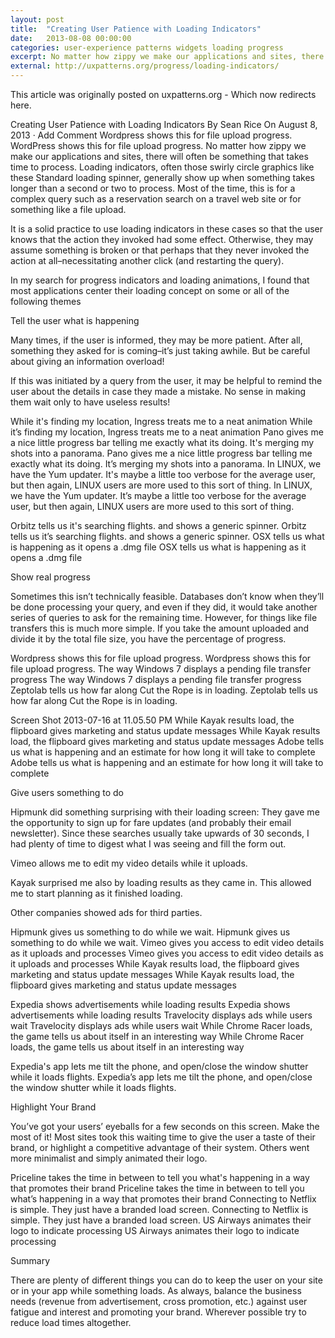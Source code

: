 ```yaml
---
layout: post
title:  "Creating User Patience with Loading Indicators"
date:   2013-08-08 00:00:00
categories: user-experience patterns widgets loading progress
excerpt: No matter how zippy we make our applications and sites, there will often be something that takes time to process. Loading indicators, often those swirly circle graphics like these , generally show up when something takes longer than a second or two to process.
external: http://uxpatterns.org/progress/loading-indicators/
---
```


This article was originally posted on uxpatterns.org - Which now redirects here.

Creating User Patience with Loading Indicators
By Sean Rice On August 8, 2013 · Add Comment
Wordpress shows this for file upload progress.
WordPress shows this for file upload progress.
No matter how zippy we make our applications and sites, there will often be something that takes time to process. Loading indicators, often those swirly circle graphics like these Standard loading spinner, generally show up when something takes longer than a second or two to process. Most of the time, this is for a complex query such as a reservation search on a travel web site or for something like a file upload.

It is a solid practice to use loading indicators in these cases so that the user knows that the action they invoked had some effect. Otherwise, they may assume something is broken or that perhaps that they never invoked the action at all–necessitating another click (and restarting the query).

In my search for progress indicators and loading animations, I found that most applications center their loading concept on some or all of the following themes

Tell the user what is happening

Many times, if the user is informed, they may be more patient. After all, something they asked for is coming–it’s just taking awhile. But be careful about giving an information overload!

If this was initiated by a query from the user, it may be helpful to remind the user about the details in case they made a mistake. No sense in making them wait only to have useless results!

While it's finding my location, Ingress treats me to a neat animation
While it’s finding my location, Ingress treats me to a neat animation
Pano gives me a nice little progress bar telling me exactly what its doing. It's merging my shots into a panorama.
Pano gives me a nice little progress bar telling me exactly what its doing. It’s merging my shots into a panorama.
In LINUX, we have the Yum updater. It's maybe a little too verbose for the average user, but then again, LINUX users are more used to this sort of thing.
In LINUX, we have the Yum updater. It’s maybe a little too verbose for the average user, but then again, LINUX users are more used to this sort of thing.

Orbitz tells us it's searching flights. and shows a generic spinner.
Orbitz tells us it’s searching flights. and shows a generic spinner.
OSX tells us what is happening as it opens a .dmg file
OSX tells us what is happening as it opens a .dmg file

Show real progress

Sometimes this isn’t technically feasible. Databases don’t know when they’ll be done processing your query, and even if they did, it would take another series of queries to ask for the remaining time. However, for things like file transfers this is much more simple. If you take the amount uploaded and divide it by the total file size, you have the percentage of progress.

Wordpress shows this for file upload progress.
Wordpress shows this for file upload progress.
The way Windows 7 displays a pending file transfer progress
The way Windows 7 displays a pending file transfer progress
Zeptolab tells us how far along Cut the Rope is in loading.
Zeptolab tells us how far along Cut the Rope is in loading.

Screen Shot 2013-07-16 at 11.05.50 PM
While Kayak results load, the flipboard gives marketing and status update messages
While Kayak results load, the flipboard gives marketing and status update messages
Adobe tells us what is happening and an estimate for how long it will take to complete
Adobe tells us what is happening and an estimate for how long it will take to complete


Give users something to do

Hipmunk did something surprising with their loading screen: They gave me the opportunity to sign up for fare updates (and probably their email newsletter). Since these searches usually take upwards of 30 seconds, I had plenty of time to digest what I was seeing and fill the form out.

Vimeo allows me to edit my video details while it uploads.

Kayak surprised me also by loading results as they came in. This allowed me to start planning as it finished loading.

Other companies showed ads for third parties.

Hipmunk gives us something to do while we wait.
Hipmunk gives us something to do while we wait.
Vimeo gives you access to edit video details as it uploads and processes
Vimeo gives you access to edit video details as it uploads and processes
While Kayak results load, the flipboard gives marketing and status update messages
While Kayak results load, the flipboard gives marketing and status update messages

Expedia shows advertisements while loading results
Expedia shows advertisements while loading results
Travelocity displays ads while users wait
Travelocity displays ads while users wait
While Chrome Racer loads, the game tells us about itself in an interesting way
While Chrome Racer loads, the game tells us about itself in an interesting way

Expedia's app lets me tilt the phone, and open/close the window shutter while it loads flights.
Expedia’s app lets me tilt the phone, and open/close the window shutter while it loads flights.

Highlight Your Brand

You’ve got your users’ eyeballs for a few seconds on this screen. Make the most of it! Most sites took this waiting time to give the user a taste of their brand, or highlight a competitive advantage of their system. Others went more minimalist and simply animated their logo.

Priceline takes the time in between to tell you what's happening in a way that promotes their brand
Priceline takes the time in between to tell you what’s happening in a way that promotes their brand
Connecting to Netflix is simple. They just have a branded load screen.
Connecting to Netflix is simple. They just have a branded load screen.
US Airways animates their logo to indicate processing
US Airways animates their logo to indicate processing


Summary

There are plenty of different things you can do to keep the user on your site or in your app while something loads. As always, balance the business needs (revenue from advertisement, cross promotion, etc.) against user fatigue and interest and promoting your brand. Wherever possible try to reduce load times altogether.
